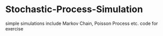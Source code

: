 # Stochastic-Process-Simulation
simple simulations include Markov Chain, Poisson Process etc.
code for exercise
